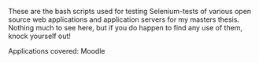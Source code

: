 These are the bash scripts used for testing Selenium-tests of various open source web applications and application servers for my masters thesis. Nothing much to see here, but if you do happen to find any use of them, knock yourself out!

Applications covered: Moodle 
